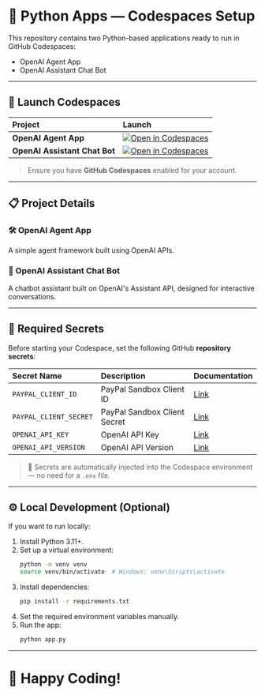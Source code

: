 
# 🚀 Python Apps — Codespaces Setup

This repository contains two Python-based applications ready to run in GitHub Codespaces:

- OpenAI Agent App
- OpenAI Assistant Chat Bot

---

## 🚀 Launch Codespaces

| Project | Launch |
| :------ | :----- |
| **OpenAI Agent App** | [![Open in Codespaces](https://github.com/codespaces/badge.svg)](https://github.com/codespaces/new?hide_repo_select=true&repo=openai-codespaces-projects&devcontainer_path=.devcontainer/openai_agent_app/devcontainer.json) |
| **OpenAI Assistant Chat Bot** | [![Open in Codespaces](https://github.com/codespaces/badge.svg)](https://github.com/codespaces/new?hide_repo_select=true&repo=openai-codespaces-projects&devcontainer_path=.devcontainer/openai_assistant_chat_bot/devcontainer.json) |

> Ensure you have **GitHub Codespaces** enabled for your account.

---

## 📋 Project Details

### 🛠 OpenAI Agent App
A simple agent framework built using OpenAI APIs.

### 🤖 OpenAI Assistant Chat Bot
A chatbot assistant built on OpenAI's Assistant API, designed for interactive conversations.

---

## 🔑 Required Secrets

Before starting your Codespace, set the following GitHub **repository secrets**:

| Secret Name            | Description                                           | Documentation |
| :--------------------- | :---------------------------------------------------- | :------------ |
| `PAYPAL_CLIENT_ID`      | PayPal Sandbox Client ID                              | [Link](https://developer.paypal.com/dashboard/applications/sandbox) |
| `PAYPAL_CLIENT_SECRET`  | PayPal Sandbox Client Secret                          | [Link](https://developer.paypal.com/dashboard/applications/sandbox) |
| `OPENAI_API_KEY`        | OpenAI API Key                                         | [Link](https://platform.openai.com/account/api-keys) |
| `OPENAI_API_VERSION`    | OpenAI API Version                                     | [Link](https://platform.openai.com/docs) |

> 🚨 Secrets are automatically injected into the Codespace environment — no need for a `.env` file.

---

## ⚙️ Local Development (Optional)

If you want to run locally:

1. Install Python 3.11+.
2. Set up a virtual environment:
   ```bash
   python -m venv venv
   source venv/bin/activate  # Windows: venv\Scripts\activate
   ```
3. Install dependencies:
   ```bash
   pip install -r requirements.txt
   ```
4. Set the required environment variables manually.
5. Run the app:
   ```bash
   python app.py
   ```

---

# 🎉 Happy Coding!

